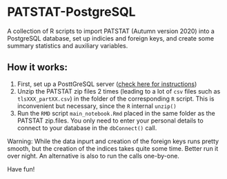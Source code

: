 # PATSTAT-PostgreSQL
A collection of R scripts to import PATSTAT (Autumn version 2020) into a PostgreSQL database, set up indicies and foreign keys, and create some summary statistics and auxiliary variables.

## How it works:
1. First, set up a PosttGreSQL server ([check here for instructions](https://www.postgresql.org/docs/10/runtime.html))
2. Unzip the PATSTAT zip files 2 times (leading to a lot of `csv` files such as `tlsXXX_partXX.csv`) in the folder of the corresponding `R` script. This is inconvenient but necessary, since the `R` internal `unzip()` 
3. Run the `RMD` script `main_notebook.Rmd` placed in the same folder as the PATSTAT zip.files. You only need to enter your personal details to connect to your database in the `dbConnect()` call.

Warning: While the data inpurt and creation of the foreign keys runs pretty smooth, but the creation of the indices takes quite some time. Better run it over night. An alternative is also to run the calls one-by-one.

Have fun!
